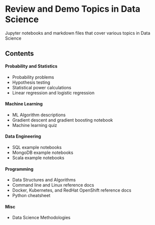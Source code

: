 # Review and Demo Topics in Data Science
Jupyter notebooks and markdown files that cover various topics in Data Science

<!-- ![](images/linear_log_regr.gif)
![](images/poisson.png) -->
## Contents

#### Probability and Statistics
- Probability problems
- Hypothesis testing
- Statistical power calculations
- Linear regression and logistic regression

#### Machine Learning
- ML Algorithm descriptions
- Gradient descent and gradient boosting notebook
- Machine learning quiz

#### Data Engineering
- SQL example notebooks
- MongoDB example notebooks
- Scala example notebooks

#### Programming
- Data Structures and Algorithms
- Command line and Linux reference docs
- Docker, Kubernetes, and RedHat OpenShift reference docs
- Python cheatsheet

#### Misc
- Data Science Methodologies
